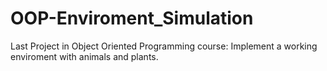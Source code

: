 # OOP-Enviroment_Simulation
Last Project in Object Oriented Programming course: Implement a working enviroment with animals and plants.
